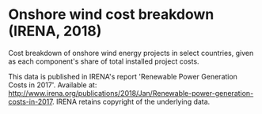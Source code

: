 # Onshore wind cost breakdown (IRENA, 2018)

Cost breakdown of onshore wind energy projects in select countries, given as each component's share of total installed project costs.

This data is published in IRENA's report 'Renewable Power Generation Costs in 2017'. Available at: http://www.irena.org/publications/2018/Jan/Renewable-power-generation-costs-in-2017. IRENA retains copyright of the underlying data.